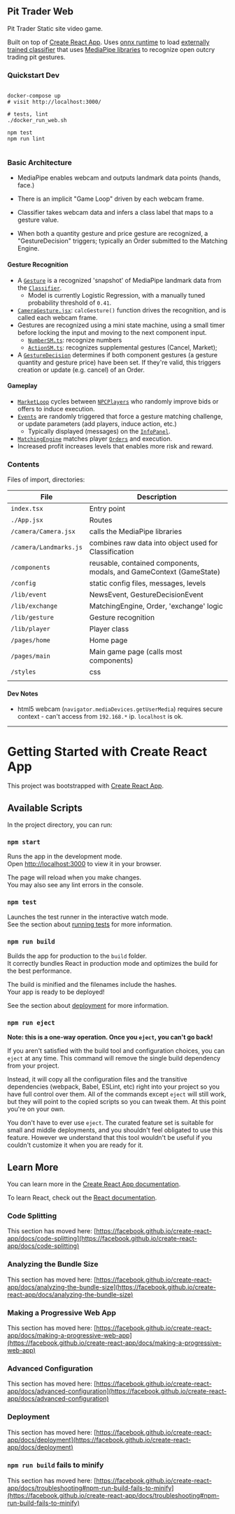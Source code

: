 ## Pit Trader Web

Pit Trader Static site video game.

Built on top of [Create React App](https://create-react-app.dev/). Uses [onnx
runtime](https://onnxruntime.ai/) to load [externally trained
classifier](../model) that uses [MediaPipe
libraries](https://github.com/google/mediapipe/blob/master/docs/getting_started/javascript.md)
to recognize open outcry trading pit gestures.

### Quickstart Dev

```

docker-compose up
# visit http://localhost:3000/

# tests, lint
./docker_run_web.sh

npm test
npm run lint


```

### Basic Architecture

* MediaPipe enables webcam and outputs landmark data points (hands, face.)

* There is an implicit "Game Loop" driven by each webcam frame.

* Classifier takes webcam data and infers a class label that maps to a gesture
  value.

* When both a quantity gesture and price gesture are recognized, a
  "GestureDecision" triggers; typically an Order submitted to the Matching
  Engine.


#### Gesture Recognition

* A [`Gesture`](src/lib/gesture/Gesture.ts) is a recognized 'snapshot' of
  MediaPipe landmark data from the [`Classifier`](src/lib/gesture/Classifier.ts).
  * Model is currently Logistic Regression, with a manually tuned probability
    threshold of `0.41`.
* [`CameraGesture.jsx`](src/pages/main/CameraGesture.jsx): `calcGesture()`
  function drives the recognition, and is called each webcam frame.
* Gestures are recognized using a mini state machine, using a small timer
  before locking the input and moving to the next component input.
    * [`NumberSM.ts`](src/lib/gesture/NumberSM.ts): recognize numbers
    * [`ActionSM.ts`](src/lib/gesture/ActionSM.ts): recognizes supplemental gestures (Cancel, Market);
* A [`GestureDecision`](src/lib/gesture/GestureDecision.ts) determines if both
  component gestures (a gesture quantity and gesture price) have been set. If
  they're valid, this triggers creation or update (e.g. cancel) of an Order.

#### Gameplay

* [`MarketLoop`](src/lib/exchange) cycles between
  [`NPCPlayers`](src/lib/player/NPCPlayerManager.ts) who randomly improve bids
  or offers to induce execution.
* [`Events`](src/lib/event) are randomly triggered that force a gesture matching challenge, or
  update parameters (add players, induce action, etc.)
  * Typically displayed (messages) on the [`InfoPanel`](src/pages/main/infopanel).
* [`MatchingEngine`](src/lib/exchange/MatchingEngine.ts) matches player [`Orders`](src/lib/exchange/Order.ts) and execution.
* Increased profit increases levels that enables more risk and reward.

### Contents

Files of import, directories:

| File                   | Description                                                         |
|------------------------|---------------------------------------------------------------------|
| `index.tsx`            | Entry point                                                         |
| `./App.jsx`            | Routes                                                              |
| `/camera/Camera.jsx`   | calls the MediaPipe libraries                                       |
| `/camera/Landmarks.js` | combines raw data into object used for Classification               |
| `/components`          | reusable, contained components, modals, and GameContext (GameState) |
| `/config`              | static config files, messages, levels                               |
| `/lib/event`           | NewsEvent, GestureDecisionEvent                                     |
| `/lib/exchange`        | MatchingEngine, Order, 'exchange' logic                             |
| `/lib/gesture`         | Gesture recognition                                                 |
| `/lib/player`          | Player class                                                        |
| `/pages/home`          | Home page                                                           |
| `/pages/main`          | Main game page (calls most components)                              |
| `/styles`              | css                                                                 |
|                        |                                                                     |



#### Dev Notes

* html5 webcam (`navigator.mediaDevices.getUserMedia`) requires secure context -
  can't access from `192.168.*` ip. `localhost` is ok.


---

# Getting Started with Create React App

This project was bootstrapped with [Create React App](https://github.com/facebook/create-react-app).

## Available Scripts

In the project directory, you can run:

### `npm start`

Runs the app in the development mode.\
Open [http://localhost:3000](http://localhost:3000) to view it in your browser.

The page will reload when you make changes.\
You may also see any lint errors in the console.

### `npm test`

Launches the test runner in the interactive watch mode.\
See the section about [running tests](https://facebook.github.io/create-react-app/docs/running-tests) for more information.

### `npm run build`

Builds the app for production to the `build` folder.\
It correctly bundles React in production mode and optimizes the build for the best performance.

The build is minified and the filenames include the hashes.\
Your app is ready to be deployed!

See the section about [deployment](https://facebook.github.io/create-react-app/docs/deployment) for more information.

### `npm run eject`

**Note: this is a one-way operation. Once you `eject`, you can't go back!**

If you aren't satisfied with the build tool and configuration choices, you can `eject` at any time. This command will remove the single build dependency from your project.

Instead, it will copy all the configuration files and the transitive dependencies (webpack, Babel, ESLint, etc) right into your project so you have full control over them. All of the commands except `eject` will still work, but they will point to the copied scripts so you can tweak them. At this point you're on your own.

You don't have to ever use `eject`. The curated feature set is suitable for small and middle deployments, and you shouldn't feel obligated to use this feature. However we understand that this tool wouldn't be useful if you couldn't customize it when you are ready for it.

## Learn More

You can learn more in the [Create React App documentation](https://facebook.github.io/create-react-app/docs/getting-started).

To learn React, check out the [React documentation](https://reactjs.org/).

### Code Splitting

This section has moved here: [https://facebook.github.io/create-react-app/docs/code-splitting](https://facebook.github.io/create-react-app/docs/code-splitting)

### Analyzing the Bundle Size

This section has moved here: [https://facebook.github.io/create-react-app/docs/analyzing-the-bundle-size](https://facebook.github.io/create-react-app/docs/analyzing-the-bundle-size)

### Making a Progressive Web App

This section has moved here: [https://facebook.github.io/create-react-app/docs/making-a-progressive-web-app](https://facebook.github.io/create-react-app/docs/making-a-progressive-web-app)

### Advanced Configuration

This section has moved here: [https://facebook.github.io/create-react-app/docs/advanced-configuration](https://facebook.github.io/create-react-app/docs/advanced-configuration)

### Deployment

This section has moved here: [https://facebook.github.io/create-react-app/docs/deployment](https://facebook.github.io/create-react-app/docs/deployment)

### `npm run build` fails to minify

This section has moved here: [https://facebook.github.io/create-react-app/docs/troubleshooting#npm-run-build-fails-to-minify](https://facebook.github.io/create-react-app/docs/troubleshooting#npm-run-build-fails-to-minify)
